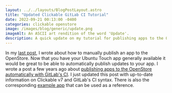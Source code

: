 ```yaml
---
layout: ../../layouts/BlogPostLayout.astro
title: "Updated Clickable GitLab CI Tutorial"
date: 2022-09-21 00:13:00 -0400
categories: clickable openstore
image: /images/blog/generic/update.png
imageAlt: An ASCII art rendition of the word 'Update'.
description: A quick update on my tutorial for publishing apps to the OpenStore via GitLab's CI.
---
```


In my [last post](/blog/how-to-publish-an-ubuntu-touch-app/), I wrote about
how to manually publish an app to the OpenStore. Now that you have your Ubuntu
Touch app generally available it would be great to be able to automatically publish
updates to your app. I wrote a post a few years ago about
[publishing apps to the OpenStore automatically with GitLab's CI](/blog/publishing-apps-to-the-openstore-with-gitlab-ci/).
I just updated this post with up-to-date information on Clickable v7 and GitLab's CI
syntax. There is also the corresponding [example app](https://gitlab.com/clickable/clickable-gitlab-ci-test)
that can be used as a reference.

